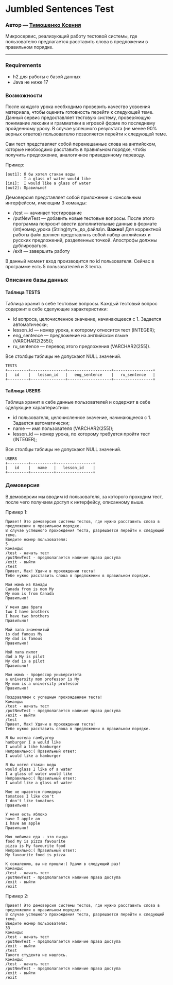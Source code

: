 # Jumbled Sentences Test
### Автор — [Тимошенко Ксения](https://github.com/Xentention)

Микросервис, реализующий работу тестовой системы, где пользователю предлагается расставить слова в предложении в правильном порядке.

---

### Requirements

- h2 для работы с базой данных
- Java не ниже 17

### Возможности

После каждого урока необходимо проверить качество усвоения материала, чтобы оценить готовность перейти к следующей теме. Данный сервис предоставляет
тестовую систему, проверяющую понимание лексики и грамматики в игровой форме по последнему пройденному уроку. В случае успешного результата (не менее 90% верных ответов) пользователю позволяется перейти к следующей теме.

Сам тест представляет собой перемешанные слова на английском, которые необходимо расставить в правильном порядке, чтобы получить предложение, аналогичное приведенному переводу.

Пример:

```
[out1]: Я бы хотел стакан воды
        I a glass of water would like
[in1]:  I would like a glass of water
[out2]: Правильно!
```

Демоверсия представляет собой приложение с консольным интерфейсом, имеющим 3 команды:
- /test — начинает тестирование
- /putNewTest — добавить новые тестовые вопросы. После этого программа попросит ввести дополнительные данные в формате (int)номер_урока (String)путь_до_файла\n. 
**Важно!** Для корректной работы файл должен представлять собой набор английских и русских предложений, разделенных точкой. Апострофы должны дублироваться.
- /exit — завершить работу

В данный момент вход производится по id пользователя. Сейчас в программе есть 5 пользователей и 3 теста.

### Описание базы данных

#### Таблица TESTS

Таблица хранит в себе тестовые вопросы. Каждый тестовый вопрос содержит в себе сделующие характеристики:
- id вопроса, целочисленное значение, начинающееся с 1. Задается автоматически;
- lesson_id — номер урока, к которому относится тест (INTEGER);
- eng_sentence — предложение на английском языке (VARCHAR2(255));
- ru_sentence — перевод этого предложения (VARCHAR2(255)).
    
Все столбцы таблицы не допускают NULL значений.

```
TESTS
+---------+---------------+-------------------+-----------------+
|   id    |   lesson_id   |   eng_sentence    |   ru_sentence   |
+---------+---------------+-------------------+-----------------+
```


#### Таблица USERS

Таблица хранит в себе данные пользователей и содержит в себе сделующие характеристики:
- id пользователя, целочисленное значение, начинающееся с 1. Задается автоматически;
- name — имя пользователя (VARCHAR2(255));
- lesson_id  — номер урока, по которому требуется пройти тест (INTEGER);
    
Все столбцы таблицы не допускают NULL значений.


```
USERS
+---------+----------+----------------+
|   id    |   name   |   lesson_id    |
+---------+----------+----------------+
```


### Демоверсия

В демоверсии мы вводим id пользователя, за которого проходим тест, после чего получаем доступ к интерфейсу, описанному выше.

Пример 1:
```
Привет! Это демоверсия системы тестов, где нужно расставить слова в предложении в правильном порядке.
В случае успешного прохождения теста, разрешается перейти к следующей теме.
Введите номер пользователя:
5
Команды:
/test - начать тест
/putNewTest - предполагается наличие права доступа
/exit - выйти
/test
Привет, Max! Удачи в прохождении теста!
Тебе нужно расставить слова в предложении в правильном порядке.

Моя мама из Канады
Canada from is mom My
My mom is from Canada
Правильно!

У меня два брата
two I have brothers
I have two brothers
Правильно!

Мой папа знаменитый
is dad famous My
My dad is famous
Правильно!

Мой папа пилот
dad a My is pilot
My dad is a pilot
Правильно!

Моя мама - профессор университета
a university mom professor is My
My mom is a university professor
Правильно!

Поздравляем с успешным прохождением теста!
Команды:
/test - начать тест
/putNewTest - предполагается наличие права доступа
/exit - выйти
/test
Привет, Max! Удачи в прохождении теста!
Тебе нужно расставить слова в предложении в правильном порядке.

Я бы хотела гамбургер
hamburger I a would like
I would a like hamburger
Неправильно:( Правильный ответ:
I would like a hamburger

Я бы хотел стакан воды
would glass I like of a water
I a glass of water would like
Неправильно:( Правильный ответ:
I would like a glass of water

Мне не нравятся помидоры
tomatoes I like don't
I don't like tomatoes
Правильно!

У меня есть яблоко
have I apple an
I have an apple
Правильно!

Моя любимая еда - это пицца
food My is pizza favourite
pizza is My favourite food
Неправильно:( Правильный ответ:
My favourite food is pizza

К сожалению, вы не прошли:( Удачи в следующий раз!
Команды:
/test - начать тест
/putNewTest - предполагается наличие права доступа
/exit - выйти
/exit
```

Пример 2:
```
Привет! Это демоверсия системы тестов, где нужно расставить слова в предложении в правильном порядке.
В случае успешного прохождения теста, разрешается перейти к следующей теме.
Введите номер пользователя:
33
Команды:
/test - начать тест
/putNewTest - предполагается наличие права доступа
/exit - выйти
/test
Такого студента не нашлось.
Команды:
/test - начать тест
/putNewTest - предполагается наличие права доступа
/exit - выйти
/exit
```
